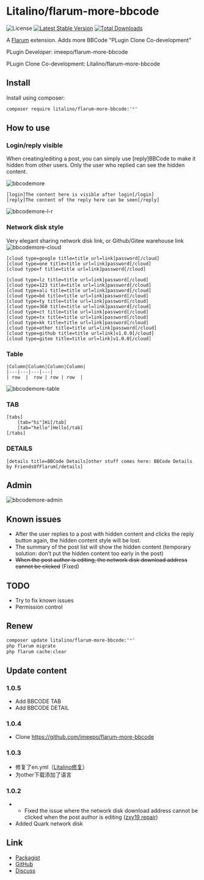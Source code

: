 # Litalino/flarum-more-bbcode

![License](https://img.shields.io/badge/license-MIT-blue.svg) [![Latest Stable Version](https://img.shields.io/packagist/v/litalino/flarum-more-bbcode.svg)](https://packagist.org/packages/litalino/flarum-more-bbcode) [![Total Downloads](https://img.shields.io/packagist/dt/litalino/flarum-more-bbcode.svg)](https://packagist.org/packages/litalino/flarum-more-bbcode)

A [Flarum](http://flarum.org) extension. Adds more BBCode "PLugin Clone Co-development"

PLugin Developer: imeepo/flarum-more-bbcode

PLugin Clone Co-development: Litalino/flarum-more-bbcode

## Install

Install using composer:

```sh
composer require litalino/flarum-more-bbcode:"*"
```

## How to use

### Login/reply visible
When creating/editing a post, you can simply use [reply]BBCode to make it hidden from other users. Only the user who replied can see the hidden content.

![bbcodemore](https://github.com/Litalino/flarum-more-bbcode/assets/99712477/00c5a59a-4f7b-4d45-9c56-ff03b2746df4)


```bbcode
[login]The content here is visible after login[/login]
[reply]The content of the reply here can be seen[/reply]
```

![bbcodemore-l-r](https://github.com/Litalino/flarum-more-bbcode/assets/99712477/e1875798-23d3-46d3-ae3c-2e1cf5627f57)


### Network disk style
Very elegant sharing network disk link, or Github/Gitee warehouse link
![bbcodemore-cloud](https://github.com/Litalino/flarum-more-bbcode/assets/99712477/ccbbfbd0-3002-46c8-98e1-3933fd1f8db8)

```bbcode
[cloud type=google title=title url=link]password[/cloud]
[cloud type=one title=title url=link]password[/cloud]
[cloud type=f title=title url=link]password[/cloud]

[cloud type=lz title=title url=link]password[/cloud]
[cloud type=123 title=title url=link]password[/cloud]
[cloud type=ali title=title url=link]password[/cloud]
[cloud type=bd title=title url=link]password[/cloud]
[cloud type=ty title=title url=link]password[/cloud]
[cloud type=360 title=title url=link]password[/cloud]
[cloud type=ct title=title url=link]password[/cloud]
[cloud type=tx title=title url=link]password[/cloud]
[cloud type=kk title=title url=link]password[/cloud]
[cloud type=other title=title url=link]password[/cloud]
[cloud type=github title=title url=link]v1.0.0[/cloud]
[cloud type=gitee title=title url=link]v1.0.0[/cloud]
```
### Table
```
|Column|Column|Column|Column|
|---|---|---|---|
| row  |  row | row | row  |
```
![bbcodemore-table](https://github.com/Litalino/flarum-more-bbcode/assets/99712477/606f4879-70f6-4d0b-978c-edfb27baf19c)

### TAB
```
[tabs]
    [tab="hi"]Hi[/tab]
    [tab="hello"]Hello[/tab]
[/tabs]
```
### DETAILS
```
[details title=BBCode Details]other stuff comes here: BBCode Details by FriendsOfFlarum[/details]

```

## Admin
![bbcodemore-admin](https://github.com/Litalino/flarum-more-bbcode/assets/99712477/07383669-fae7-41f5-b256-361c51bcf273)


## Known issues

* After the user replies to a post with hidden content and clicks the reply button again, the hidden content style will be lost.
* The summary of the post list will show the hidden content (temporary solution: don’t put the hidden content too early in the post)
* ~~When the post author is editing, the network disk download address cannot be clicked~~ (Fixed)

## TODO
* Try to fix known issues
* Permission control
  

## Renew

```sh
composer update litalino/flarum-more-bbcode:"*"
php flarum migrate
php flarum cache:clear
```

## Update content
### 1.0.5
* Add BBCODE TAB
* Add BBCODE DETAIL
### 1.0.4
* Clone https://github.com/imeepo/flarum-more-bbcode
### 1.0.3
* 修复了en.yml（[Litalino修复](https://github.com/imeepo/flarum-more-bbcode/pull/2/commits/5ac34546d7a6c372af65471c22c2304943c3f0f0)）
* 为other下载添加了语言
### 1.0.2
* * Fixed the issue where the network disk download address cannot be clicked when the post author is editing ([zxy19 repair](https://github.com/imeepo/flarum-more-bbcode/commit/c1e4cfcde7c1de0314be5656306fe9c7c81b9e2b))
* Added Quark network disk

## Link

- [Packagist](https://packagist.org/packages/litalino/flarum-more-bbcode)
- [GitHub](https://github.com/litalino/flarum-more-bbcode)
- [Discuss](https://discuss.flarum.org/d/33616-bbcode-more-bbcode)
